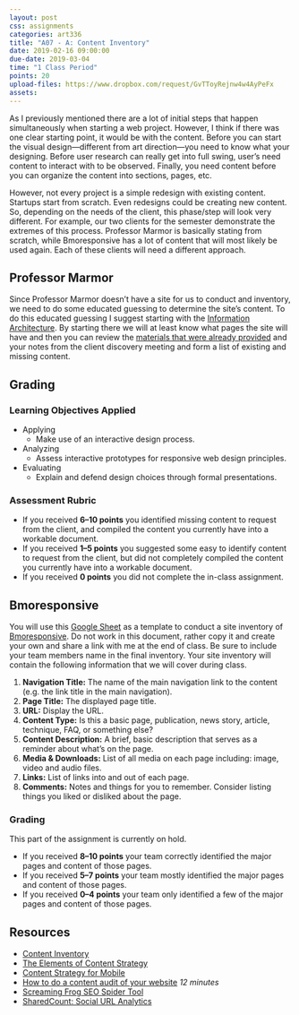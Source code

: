 ```yaml
---
layout: post
css: assignments
categories: art336
title: "A07 - A: Content Inventory"
date: 2019-02-16 09:00:00
due-date: 2019-03-04
time: "1 Class Period"
points: 20
upload-files: https://www.dropbox.com/request/GvTToyRejnw4w4AyPeFx
assets: 
---
```


As I previously mentioned there are a lot of initial steps that happen simultaneously when starting a web project. However, I think if there was one clear starting point, it would be with the content. Before you can start the visual design&mdash;different from art direction&mdash;you need to know what your designing. Before user research can really get into full swing, user&rsquo;s need content to interact with to be observed. Finally, you need content before you can organize the content into sections, pages, etc.

However, not every project is a simple redesign with existing content. Startups start from scratch. Even redesigns could be creating new content. So, depending on the needs of the client, this phase/step will look very different. For example, our two clients for the semester demonstrate the extremes of this process. Professor Marmor is basically stating from scratch, while Bmoresponsive has a lot of content that will most likely be used again. Each of these clients will need a different approach.

## Professor Marmor
Since Professor Marmor doesn&rsquo;t have a site for us to conduct and inventory, we need to do some educated guessing to determine the site&rsquo;s content. To do this educated guessing I suggest starting with the [Information Architecture](https://gary.is/art336/a07b-information-architecture.html). By starting there we will at least know what pages the site will have and then you can review the [materials that were already provided](https://www.dropbox.com/s/hb1m3sh9h3bw0p3/art336_marmor_389.zip?dl=0) and your notes from the client discovery meeting and form a list of existing and missing content.

## Grading

### Learning Objectives Applied
- Applying
    - Make use of an interactive design process.
- Analyzing
    - Assess interactive prototypes for responsive web design principles.
- Evaluating
    - Explain and defend design choices through formal presentations.

### Assessment Rubric
- If you received **6&ndash;10 points** you identified missing content to request from the client, and compiled the content you currently have into a workable document.
- If you received **1&ndash;5 points** you suggested some easy to identify content to request from the client, but did not completely compiled the content you currently have into a workable document.
- If you received **0 points** you did not complete the in-class assignment.  

## Bmoresponsive
You will use this <a href="https://docs.google.com/a/umbc.edu/spreadsheets/d/1POid-yXrlX6X1DrcoLfvNSVcejCvG_IwnR-KfNSLA4E/edit?usp=sharing" target="_blank" title="Content Inventory">Google Sheet</a> as a template to conduct a site inventory of [Bmoresponsive](http://bmoresponsive.com/). Do not work in this document, rather copy it and create your own and share a link with me at the end of class. Be sure to include your team members name in the final inventory. Your site inventory will contain the following information that we will cover during class.

1. **Navigation Title:** The name of the main navigation link to the content (e.g. the link title in the main navigation).
2. **Page Title:** The displayed page title.
3. **URL:** Display the URL.
4. **Content Type:** Is this a basic page, publication, news story, article, technique, FAQ, or something else?
5. **Content Description:** A brief, basic description that serves as a reminder about what&#8217;s on the page.
6. **Media & Downloads:** List of all media on each page including: image, video and audio files.
9. **Links:** List of links into and out of each page. 
10. **Comments:** Notes and things for you to remember. Consider listing things you liked or disliked about the page.

### Grading
This part of the assignment is currently on hold.

- If you received **8&ndash;10 points** your team correctly identified the major pages and content of those pages.
- If you received **5&ndash;7 points** your team mostly identified the major pages and content of those pages.
- If you received **0&ndash;4 points** your team only identified a few of the major pages and content of those pages.

## Resources
- <a href="http://www.usability.gov/how-to-and-tools/methods/content-inventory.html" target="_blank" title="Content Inventory | Usability.gov">Content Inventory</a>
- <a href="https://abookapart.com/products/the-elements-of-content-strategy" target="_blank" title="A Book Apart, The Elements of Content Strategy">The Elements of Content Strategy</a>
- <a href="https://abookapart.com/products/content-strategy-for-mobile" target="_blank" title="A Book Apart, Content Strategy for Mobile">Content Strategy for Mobile</a>
- <a href="https://vimeo.com/148890153" target="_blank" title="How to do a content audit of your hyperlocal website on Vimeo">How to do a content audit of your website</a> _12 minutes_
- <a href="http://www.screamingfrog.co.uk/seo-spider/" target="_blank" title="Screaming Frog SEO Spider Tool & Crawler Software | Screaming Frog">Screaming Frog SEO Spider Tool</a>
- <a href="https://www.sharedcount.com/" target="_blank" title="SharedCount: Social URL Analytics">SharedCount: Social URL Analytics</a>